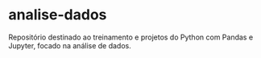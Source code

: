 # analise-dados
Repositório destinado ao treinamento e projetos do Python com Pandas e Jupyter, focado na análise de dados.
